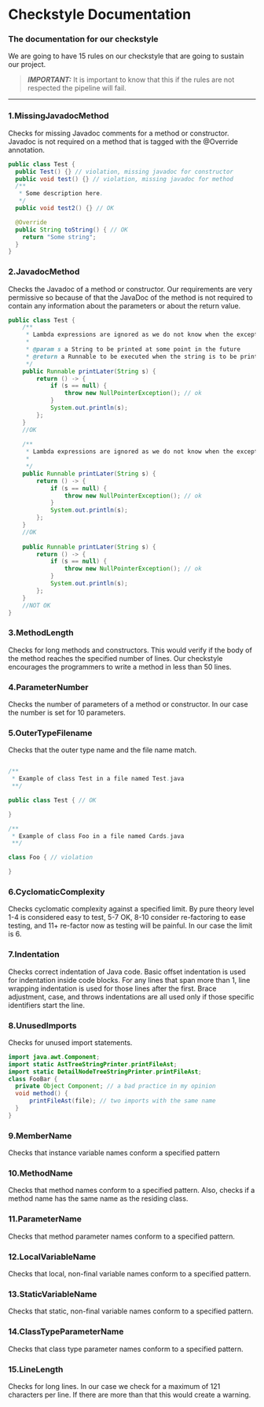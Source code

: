 # Checkstyle Documentation
### The documentation for our checkstyle

We are going to have 15 rules on our checkstyle that are going to sustain our project.

> **_IMPORTANT:_**  It is important to know that this if the rules are not respected the pipeline will fail.

-------------------

### 1.MissingJavadocMethod
Checks for missing Javadoc comments for a method or constructor. Javadoc is not required on a method that is tagged with the @Override annotation.

```java
public class Test {
  public Test() {} // violation, missing javadoc for constructor
  public void test() {} // violation, missing javadoc for method
  /**
   * Some description here.
   */
  public void test2() {} // OK

  @Override
  public String toString() { // OK
    return "Some string";
  }
}
```

### 2.JavadocMethod
Checks the Javadoc of a method or constructor. Our requirements are very permissive so because of that the JavaDoc of the method is not required to contain any information about the parameters or about the return value.

```java
public class Test {
    /**
     * Lambda expressions are ignored as we do not know when the exception will be thrown.
     *
     * @param s a String to be printed at some point in the future
     * @return a Runnable to be executed when the string is to be printed
     */
    public Runnable printLater(String s) {
        return () -> {
            if (s == null) {
                throw new NullPointerException(); // ok
            }
            System.out.println(s);
        };
    } 
    //OK
    
    /**
     * Lambda expressions are ignored as we do not know when the exception will be thrown.
     *
     */
    public Runnable printLater(String s) {
        return () -> {
            if (s == null) {
                throw new NullPointerException(); // ok
            }
            System.out.println(s);
        };
    }
    //OK
    
    public Runnable printLater(String s) {
        return () -> {
            if (s == null) {
                throw new NullPointerException(); // ok
            }
            System.out.println(s);
        };
    }
    //NOT OK
}
```

### 3.MethodLength
Checks for long methods and constructors. This would verify if the body of the method reaches the specified number of lines.
Our checkstyle encourages the programmers to write a method in less than 50 lines.

### 4.ParameterNumber
Checks the number of parameters of a method or constructor. In our case the number is set for 10 parameters.

### 5.OuterTypeFilename
Checks that the outer type name and the file name match.

```java

/**
 * Example of class Test in a file named Test.java
 **/

public class Test { // OK

}

/**
 * Example of class Foo in a file named Cards.java
 **/

class Foo { // violation

}

```


### 6.CyclomaticComplexity
Checks cyclomatic complexity against a specified limit. By pure theory level 1-4 is considered easy to test, 5-7 OK,
 8-10 consider re-factoring to ease testing, and 11+ re-factor now as testing will be painful.
In our case the limit is 6. 


### 7.Indentation
Checks correct indentation of Java code. Basic offset indentation is used for indentation inside code blocks. 
For any lines that span more than 1, line wrapping indentation is used for those lines after the first. Brace adjustment, case, and throws indentations are all used only if those specific identifiers start the line.

### 8.UnusedImports
Checks for unused import statements.

```java
import java.awt.Component;
import static AstTreeStringPrinter.printFileAst;
import static DetailNodeTreeStringPrinter.printFileAst;
class FooBar {
  private Object Component; // a bad practice in my opinion
  void method() {
      printFileAst(file); // two imports with the same name
  }
}
```

### 9.MemberName
Checks that instance variable names conform a specified pattern

### 10.MethodName
Checks that method names conform to a specified pattern. Also, checks if a method name has the same name as the residing class.

### 11.ParameterName
Checks that method parameter names conform to a specified pattern.

### 12.LocalVariableName
Checks that local, non-final variable names conform to a specified pattern.

### 13.StaticVariableName
Checks that static, non-final variable names conform to a specified pattern.

### 14.ClassTypeParameterName
Checks that class type parameter names conform to a specified pattern.

### 15.LineLength
Checks for long lines. In our case we check for a maximum of 121 characters per line.
If there are more than that this would create a warning.
